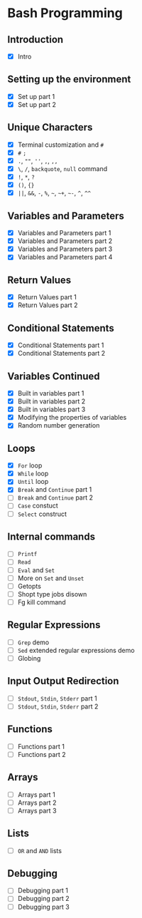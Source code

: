 # Bash Programming

## Introduction
- [x] Intro

## Setting up the environment
- [x] Set up part 1
- [x] Set up part 2

## Unique Characters
- [x] Terminal customization and `#`
- [x] `#` `;`
- [x] `.`, `""`, `''`, `,`, `,,`
- [x] `\`, `/`, `backquote`,  `null` command
- [x] `!`, `*`, `?`
- [x]  `()`, `{}`
- [x] `||`, `&&`, `-`, `%`, `~`, `~+`, `~-`, `^`, `^^`

## Variables and Parameters
- [x]  Variables and Parameters part 1
- [x]  Variables and Parameters part 2
- [x]  Variables and Parameters part 3
- [x]  Variables and Parameters part 4

## Return Values
- [x]  Return Values part 1
- [x]  Return Values part 2

## Conditional Statements
- [x] Conditional Statements part 1
- [x] Conditional Statements part 2

## Variables Continued
- [x] Built in variables part 1
- [x] Built in variables part 2
- [x] Built in variables part 3
- [x] Modifying the properties of variables
- [x] Random number generation

## Loops
- [x] `For` loop
- [x] `While` loop
- [x] `Until` loop
- [x] `Break` and `Continue` part 1
- [ ] `Break` and `Continue` part 2
- [ ] `Case` constuct
- [ ] `Select` construct

## Internal commands
- [ ] `Printf`
- [ ] `Read`
- [ ] `Eval` and `Set`
- [ ] More on `Set`  and `Unset`
- [ ] Getopts
- [ ] Shopt type jobs disown
- [ ] Fg kill command

## Regular Expressions
- [ ] `Grep` demo
- [ ] `Sed` extended regular expressions demo
- [ ] Globing

## Input Output Redirection
- [ ] `Stdout`, `Stdin`, `Stderr` part 1
- [ ] `Stdout`, `Stdin`, `Stderr` part 2 

## Functions
- [ ] Functions part 1
- [ ] Functions part 2

## Arrays
- [ ] Arrays part 1
- [ ] Arrays part 2
- [ ] Arrays part 3

## Lists
- [ ] `OR` and `AND` lists

## Debugging
- [ ] Debugging part 1
- [ ] Debugging part 2
- [ ] Debugging part 3